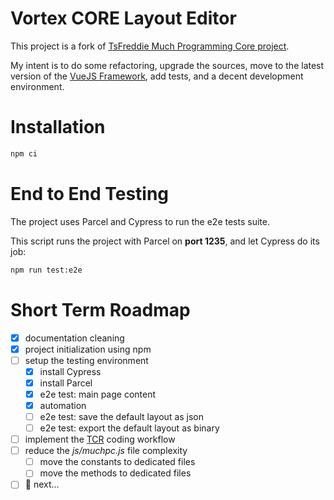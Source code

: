 # Vortex CORE Layout Editor

This project is a fork of [TsFreddie Much Programming Core project](https://github.com/TsFreddie/much-programming-core).

My intent is to do some refactoring, upgrade the sources, move to the latest version of the [VueJS Framework](https://vuejs.org/), add tests, and a decent development environment.

# Installation

```sh
npm ci
```

# End to End Testing

The project uses Parcel and Cypress to run the e2e tests suite.

This script runs the project with Parcel on **port 1235**, and let Cypress do its job:

```sh
npm run test:e2e
```

# Short Term Roadmap

- [x] documentation cleaning
- [x] project initialization using npm
- [ ] setup the testing environment
    - [x] install Cypress
    - [x] install Parcel
    - [x] e2e test: main page content
    - [x] automation
    - [ ] e2e test: save the default layout as json
    - [ ] e2e test: export the default layout as binary
- [ ] implement the [TCR](https://medium.com/@kentbeck_7670/test-commit-revert-870bbd756864) coding workflow
- [ ] reduce the _js/muchpc.js_ file complexity
    - [ ] move the constants to dedicated files
    - [ ] move the methods to dedicated files
- [ ] :construction: next...
